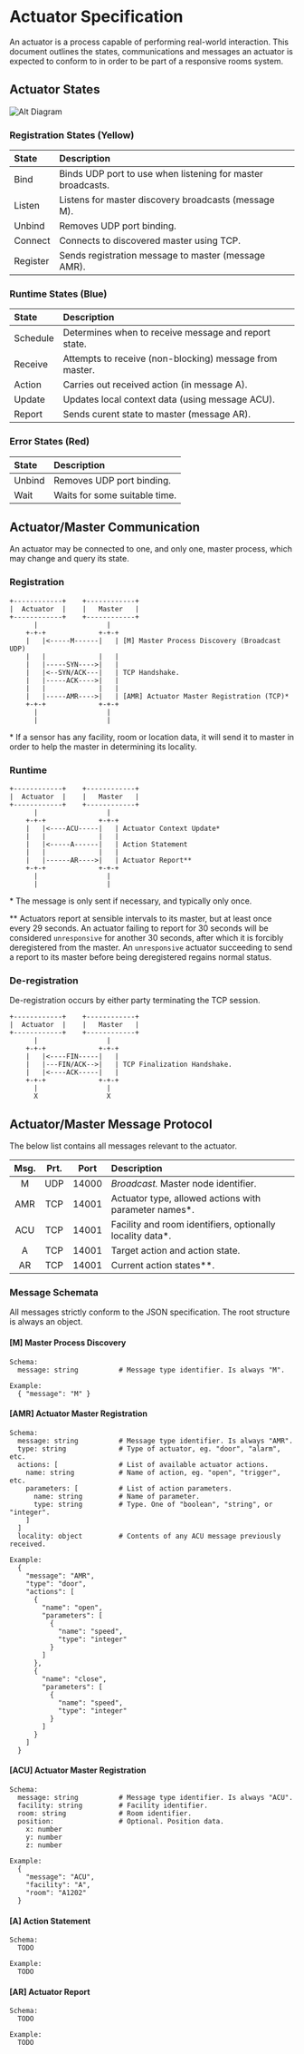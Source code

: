 # Actuator Specification

An actuator is a process capable of performing real-world interaction. This
document outlines the states, communications and messages an actuator is
expected to conform to in order to be part of a responsive rooms system.

## Actuator States

![Alt Diagram](pics/actuator_state_diagram.png)

### Registration States (Yellow)

| State    | Description                                                       |
|:---------|:------------------------------------------------------------------|
| Bind     | Binds UDP port to use when listening for master broadcasts.       |
| Listen   | Listens for master discovery broadcasts (message M).              |
| Unbind   | Removes UDP port binding.                                         |
| Connect  | Connects to discovered master using TCP.                          |
| Register | Sends registration message to master (message AMR).               |

### Runtime States (Blue)

| State    | Description                                                       |
|:---------|:------------------------------------------------------------------|
| Schedule | Determines when to receive message and report state.              |
| Receive  | Attempts to receive (non-blocking) message from master.           |
| Action   | Carries out received action (in message A).                       |
| Update   | Updates local context data (using message ACU).                   |
| Report   | Sends curent state to master (message AR).                        |

### Error States (Red)

| State    | Description                                                       |
|:---------|:------------------------------------------------------------------|
| Unbind   | Removes UDP port binding.                                         |
| Wait     | Waits for some suitable time.                                     |

## Actuator/Master Communication

An actuator may be connected to one, and only one, master process, which may
change and query its state.

### Registration

```
+------------+    +------------+
|  Actuator  |    |   Master   |
+------------+    +------------+
      |                 |
    +-+-+             +-+-+
    |   |<-----M------|   | [M] Master Process Discovery (Broadcast UDP)
    |   |             |   |
    |   |-----SYN---->|   |
    |   |<--SYN/ACK---|   | TCP Handshake.
    |   |-----ACK---->|   |
    |   |             |   |
    |   |-----AMR---->|   | [AMR] Actuator Master Registration (TCP)*
    +-+-+             +-+-+
      |                 |
      |                 |
```

\* If a sensor has any facility, room or location data, it will send it to
   master in order to help the master in determining its locality.

### Runtime

```
+------------+    +------------+
|  Actuator  |    |   Master   |
+------------+    +------------+
      |                 |
    +-+-+             +-+-+
    |   |<----ACU-----|   | Actuator Context Update*
    |   |             |   |
    |   |<-----A------|   | Action Statement
    |   |             |   |
    |   |------AR---->|   | Actuator Report**
    +-+-+             +-+-+
      |                 |
      |                 |
```

\* The message is only sent if necessary, and typically only once.

\** Actuators report at sensible intervals to its master, but at least once
every 29 seconds. An actuator failing to report for 30 seconds will be
considered `unresponsive` for another 30 seconds, after which it is forcibly
deregistered from the master. An `unresponsive` actuator succeeding to send a
report to its master before being deregistered regains normal status.

### De-registration

De-registration occurs by either party terminating the TCP session.

```
+------------+    +------------+
|  Actuator  |    |   Master   |
+------------+    +------------+
      |                 |
    +-+-+             +-+-+
    |   |<----FIN-----|   |
    |   |---FIN/ACK-->|   | TCP Finalization Handshake.
    |   |<----ACK-----|   |
    +-+-+             +-+-+
      |                 |
      X                 X
```

## Actuator/Master Message Protocol

The below list contains all messages relevant to the actuator.

| Msg.| Prt.| Port  | Description                                              |
|:---:|:---:|:-----:|:---------------------------------------------------------|
|  M  | UDP | 14000 | _Broadcast._ Master node identifier.                     |
| AMR | TCP | 14001 | Actuator type, allowed actions with parameter names*.    |
| ACU | TCP | 14001 | Facility and room identifiers, optionally locality data*.|
|  A  | TCP | 14001 | Target action and action state.                          |
|  AR | TCP | 14001 | Current action states**.                                 |

### Message Schemata

All messages strictly conform to the JSON specification. The root structure is
always an object.

#### [M] Master Process Discovery
```
Schema:
  message: string          # Message type identifier. Is always "M".

Example:
  { "message": "M" }
```

#### [AMR] Actuator Master Registration
```
Schema:
  message: string          # Message type identifier. Is always "AMR".
  type: string             # Type of actuator, eg. "door", "alarm", etc.
  actions: [               # List of available actuator actions.
    name: string           # Name of action, eg. "open", "trigger", etc.
    parameters: [          # List of action parameters.
      name: string         # Name of parameter.
      type: string         # Type. One of "boolean", "string", or "integer".
    ]
  ]
  locality: object         # Contents of any ACU message previously received.

Example:
  {
    "message": "AMR",
    "type": "door",
    "actions": [
      {
        "name": "open",
        "parameters": [
          {
            "name": "speed",
            "type": "integer"
          }
        ]
      },
      {
        "name": "close",
        "parameters": [
          {
            "name": "speed",
            "type": "integer"
          }
        ]
      }
    ]
  }
```

#### [ACU] Actuator Master Registration
```
Schema:
  message: string          # Message type identifier. Is always "ACU".
  facility: string         # Facility identifier.
  room: string             # Room identifier.
  position:                # Optional. Position data.
    x: number
    y: number
    z: number

Example:
  {
    "message": "ACU",
    "facility": "A",
    "room": "A1202"
  }
```

#### [A] Action Statement
```
Schema:
  TODO

Example:
  TODO
```

#### [AR] Actuator Report
```
Schema:
  TODO

Example:
  TODO
```

